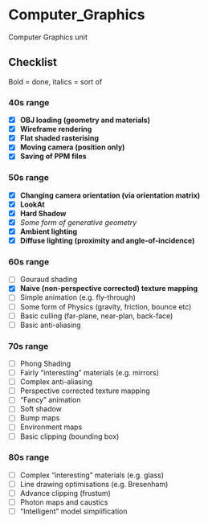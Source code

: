 # Computer_Graphics
Computer Graphics unit 

## Checklist
Bold = done, italics = sort of

### 40s range
  - [x] **OBJ loading (geometry and materials)**
  - [x] **Wireframe rendering**
  - [x] **Flat shaded rasterising**
  - [x] **Moving camera (position only)**
  - [x] **Saving of PPM files**

### 50s range
- [x] **Changing camera orientation (via orientation matrix)**
- [x] **LookAt**
- [x] **Hard Shadow**
- [x] *Some form of generative geometry*
- [x] **Ambient lighting**
- [x] **Diffuse lighting (proximity and angle-of-incidence)**

### 60s range
- [ ] Gouraud shading
- [x] **Naive (non-perspective corrected) texture mapping**
- [ ] Simple animation (e.g. fly-through)
- [ ] Some form of Physics (gravity, friction, bounce etc)
- [ ] Basic culling (far-plane, near-plan, back-face)
- [ ] Basic anti-aliasing

### 70s range
- [ ] Phong Shading
- [ ] Fairly “interesting” materials (e.g. mirrors)
- [ ] Complex anti-aliasing
- [ ] Perspective corrected texture mapping
- [ ] “Fancy” animation
- [ ] Soft shadow
- [ ] Bump maps
- [ ] Environment maps
- [ ] Basic clipping (bounding box)

### 80s range
- [ ] Complex “interesting” materials (e.g. glass)
- [ ] Line drawing optimisations (e.g. Bresenham)
- [ ] Advance clipping (frustum)
- [ ] Photon maps and caustics
- [ ] “Intelligent” model simplification
